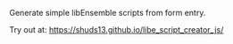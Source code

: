 Generate simple libEnsemble scripts from form entry.

Try out at: https://shuds13.github.io/libe_script_creator_js/
